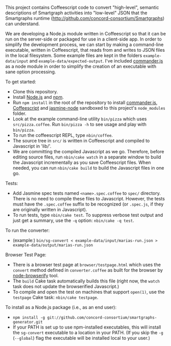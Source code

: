 This project contains Coffeescript code to convert "high-level", semantic descriptions of Smartgraph activities into
"low-level" JSON that the Smartgraphs runtime (http://github.com/concord-consortium/Smartgraphs) can understand.

We are developing a Node.js module written in Coffeescript so that it can be run on the server-side or packaged for use in a client-side app. In order to simplify the development process, we can start by making a command-line executable, written in Coffeescript, that reads from and writes to JSON files in the local filesystem. Some example files are kept in the folders `example-data/input` and `example-data/expected-output`. I've included [commander.js](https://github.com/visionmedia/commander.js/) as a node module in order to simplify the creation of an executable with sane option processing.

To get started:

  * Clone this repository.
  * Install [Node.js](http://nodejs.org/) and [npm](http://npmjs.org/).
  * Run `npm install` in the root of the repository to install [commander.js](https://github.com/visionmedia/commander.js/), [Coffeescript](http://jashkenas.github.com/coffee-script/) and [jasmine-node](https://github.com/mhevery/jasmine-node) sandboxed to this project's `node_modules` folder.
  * Look at the example command-line utility `bin/pizza` which uses `src/pizza.coffee`. Run `bin/pizza -h` to see usage and play with `bin/pizza`.
  * To run the coffeescript REPL, type `nbin/coffee`.
  * The source tree in `src/` is written in Coffeescript and compiled to Javascript in 'lib/'.
  * We are committing the compiled Javascript as we go. Therefore, before editing source files, run `nbin/cake watch` in a separate window to build the Javascript incrementally as you save Coffeescript files. When needed, you can run `nbin/cake build` to build the Javascript files in one go.
  
Tests:

  * Add Jasmine spec tests named `<name>.spec.coffee` to `spec/` directory. There is no need to compile these files to Javascript. However, the tests must have the `.spec.coffee` suffix to be recognized (or `.spec.js`, if they are originally written in Javascript).
  * To run tests, type `nbin/cake test`. To suppress verbose test output and just get a summary, use the `-q` option: `nbin/cake -q test`.
  
To run the converter:

  * (example:) `bin/sg-convert < example-data/input/marias-run.json > example-data/output/marias-run.json`
  
Browser Test Page:

  * There is a browser test page at `browser/testpage.html` which uses the `convert` method defined in `converter.coffee` as built for the browser by [node-browserify](https://github.com/substack/node-browserify) tool.
  * The `build` Cake task automatically builds this file (right now, the `watch` task does not update the browserified Javascript.)
  * To compile and open the test on machines that support `open(1)`, use the `testpage` Cake task: `nbin/cake testpage`.
    
To install as a Node.js package (i.e., as an end user):

  * `npm install -g git://github.com/concord-consortium/smartgraphs-generator.git`
  * If your PATH is set up to use npm-installed executables, this will install the `sg-convert` executable to a location in your PATH. (If you skip the `-g` (`--global`) flag the executable will be installed local to your user.)
